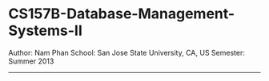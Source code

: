 CS157B-Database-Management-Systems-II
=====================================
Author: Nam Phan
School: San Jose State University, CA, US
Semester: Summer 2013

---------------------
